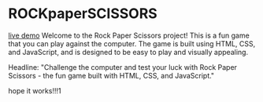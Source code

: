# ROCKpaperSCISSORS
[live demo](https://jaicsdx.github.io/ROCKpaperSCISSORS/)
Welcome to the Rock Paper Scissors project! This is a fun game that you can play against the computer. The game is built using HTML, CSS, and JavaScript, and is designed to be easy to play and visually appealing.

Headline:
"Challenge the computer and test your luck with Rock Paper Scissors - the fun game built with HTML, CSS, and JavaScript."

hope it works!!!1
